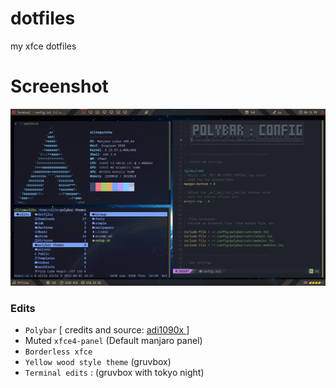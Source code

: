 # dotfiles

my xfce dotfiles

# Screenshot

![](images/terminals.png)

### Edits

- `Polybar` [ credits and source: <a href=https://github.com/adi1090x> adi1090x </a> ]
- Muted `xfce4-panel` (Default manjaro panel)
- `Borderless xfce`
- `Yellow wood style theme` (gruvbox)
- `Terminal edits` : (gruvbox with tokyo night)
 
